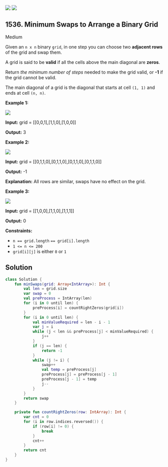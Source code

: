 [![](https://img.shields.io/github/stars/javadev/LeetCode-in-Kotlin?label=Stars&style=flat-square)](https://github.com/javadev/LeetCode-in-Kotlin)
[![](https://img.shields.io/github/forks/javadev/LeetCode-in-Kotlin?label=Fork%20me%20on%20GitHub%20&style=flat-square)](https://github.com/javadev/LeetCode-in-Kotlin/fork)

## 1536\. Minimum Swaps to Arrange a Binary Grid

Medium

Given an `n x n` binary `grid`, in one step you can choose two **adjacent rows** of the grid and swap them.

A grid is said to be **valid** if all the cells above the main diagonal are **zeros**.

Return _the minimum number of steps_ needed to make the grid valid, or **\-1** if the grid cannot be valid.

The main diagonal of a grid is the diagonal that starts at cell `(1, 1)` and ends at cell `(n, n)`.

**Example 1:**

![](https://assets.leetcode.com/uploads/2020/07/28/fw.jpg)

**Input:** grid = \[\[0,0,1],[1,1,0],[1,0,0]]

**Output:** 3

**Example 2:**

![](https://assets.leetcode.com/uploads/2020/07/16/e2.jpg)

**Input:** grid = \[\[0,1,1,0],[0,1,1,0],[0,1,1,0],[0,1,1,0]]

**Output:** -1

**Explanation:** All rows are similar, swaps have no effect on the grid.

**Example 3:**

![](https://assets.leetcode.com/uploads/2020/07/16/e3.jpg)

**Input:** grid = \[\[1,0,0],[1,1,0],[1,1,1]]

**Output:** 0

**Constraints:**

*   `n == grid.length` `== grid[i].length`
*   `1 <= n <= 200`
*   `grid[i][j]` is either `0` or `1`

## Solution

```kotlin
class Solution {
    fun minSwaps(grid: Array<IntArray>): Int {
        val len = grid.size
        var swap = 0
        val preProcess = IntArray(len)
        for (i in 0 until len) {
            preProcess[i] = countRightZeros(grid[i])
        }
        for (i in 0 until len) {
            val minValueRequired = len - i - 1
            var j = i
            while (j < len && preProcess[j] < minValueRequired) {
                j++
            }
            if (j == len) {
                return -1
            }
            while (j != i) {
                swap++
                val temp = preProcess[j]
                preProcess[j] = preProcess[j - 1]
                preProcess[j - 1] = temp
                j--
            }
        }
        return swap
    }

    private fun countRightZeros(row: IntArray): Int {
        var cnt = 0
        for (i in row.indices.reversed()) {
            if (row[i] != 0) {
                break
            }
            cnt++
        }
        return cnt
    }
}
```